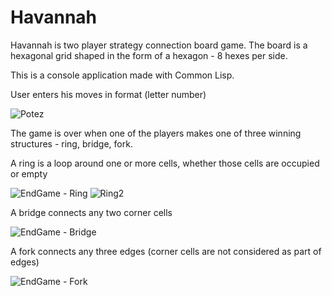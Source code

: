 # Havannah
Havannah is two player strategy connection board game. The board is a hexagonal grid shaped in the form of a hexagon - 8 hexes per side. 

This is a console application made with Common Lisp.

User enters his moves in format (letter number)

![Potez](https://user-images.githubusercontent.com/39527815/85962545-94802f00-b9b1-11ea-8cf5-d0236995cef8.png)

The game is over when one of the players makes one of three winning structures - ring, bridge, fork.

A ring is a loop around one or more cells, whether those cells are occupied or empty

![EndGame - Ring](https://user-images.githubusercontent.com/39527815/85962972-d27e5280-b9b3-11ea-81ac-d5943849cd53.png)
![Ring2](https://user-images.githubusercontent.com/39527815/85962551-99dd7980-b9b1-11ea-9be6-991d92da35f2.png)

A bridge connects any two corner cells

![EndGame - Bridge](https://user-images.githubusercontent.com/39527815/85962556-9f3ac400-b9b1-11ea-99c6-266ea09a0b4a.png)

A fork connects any three edges (corner cells are not considered as part of edges)

![EndGame - Fork](https://user-images.githubusercontent.com/39527815/85962767-ccd43d00-b9b2-11ea-809a-f73a6c582ef2.png)
